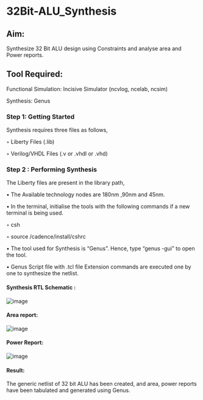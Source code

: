 # 32Bit-ALU_Synthesis

## Aim:

Synthesize 32 Bit ALU design using Constraints and analyse area and Power reports.

## Tool Required:

Functional Simulation: Incisive Simulator (ncvlog, ncelab, ncsim)

Synthesis: Genus

### Step 1: Getting Started

Synthesis requires three files as follows,

◦ Liberty Files (.lib)

◦ Verilog/VHDL Files (.v or .vhdl or .vhd)

### Step 2 : Performing Synthesis

The Liberty files are present in the library path,

• The Available technology nodes are 180nm ,90nm and 45nm.

• In the terminal, initialise the tools with the following commands if a new terminal is being
used.

◦ csh

◦ source /cadence/install/cshrc

• The tool used for Synthesis is “Genus”. Hence, type “genus -gui” to open the tool.

• Genus Script file with .tcl file Extension commands are executed one by one to synthesize the netlist.

#### Synthesis RTL Schematic :
![image](https://github.com/user-attachments/assets/4d8ed323-f02b-414d-a461-6a6ac1962643)


#### Area report:
![image](https://github.com/user-attachments/assets/bc5ca625-363f-4fbe-a3d6-fc9a0c32d5cf)

#### Power Report:
![image](https://github.com/user-attachments/assets/f5ff7d07-4dc2-4918-8bda-d11658020b9b)


#### Result: 

The generic netlist of 32 bit ALU  has been created, and area, power reports have been tabulated and generated using Genus.
